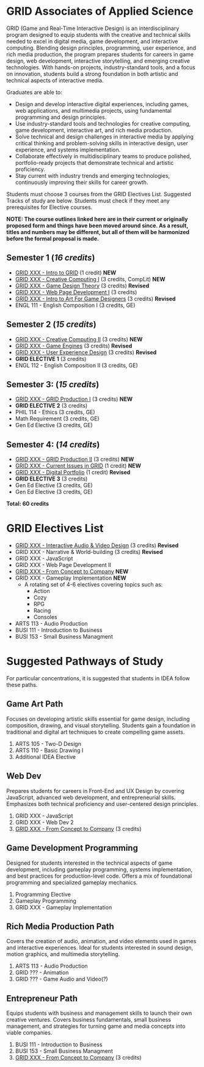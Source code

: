 # GRID Associates of Applied Science

GRID (Game and Real-Time Interactive Design) is an interdisciplinary program designed to equip students with the creative and technical skills needed to excel in digital media, game development, and interactive computing. Blending design principles, programming, user experience, and rich media production, the program prepares students for careers in game design, web development, interactive storytelling, and emerging creative technologies. With hands-on projects, industry-standard tools, and a focus on innovation, students build a strong foundation in both artistic and technical aspects of interactive media.

Graduates are able to:

* Design and develop interactive digital experiences, including games, web applications, and multimedia projects, using fundamental programming and design principles.
* Use industry-standard tools and technologies for creative computing, game development, interactive art, and rich media production.
* Solve technical and design challenges in interactive media by applying critical thinking and problem-solving skills in interactive design, user experience, and systems implementation.
* Collaborate effectively in multidisciplinary teams to produce polished, portfolio-ready projects that demonstrate technical and artistic proficiency.
* Stay current with industry trends and emerging technologies, continuously improving their skills for career growth.

Students must choose 3 courses from the GRID Electives List. Suggested Tracks of study are below. Students must check if they meet any prerequisites for Elective courses.

**NOTE: The course outlines linked here are in their current or originally proposed form and things have been moved around since. As a result, titles and numbers may be different, but all of them will be harmonized before the formal proposal is made.**

## Semester 1 (*16 credits*)
* [GRID XXX - Intro to GRID](../classes/intro-to-grid.md) (1 credit) **NEW**
* [GRID XXX - Creative Computing I](../classes/creative-computing-i.md) (3 credits, CompLit) **NEW**
* [GRID XXX - Game Design Theory](../classes/game-design-theory.md) (3 credits) **Revised**
* [GRID XXX - Web Page Development I](../classes/web-page-development-i.md) (3 credits)
* [GRID XXX - Intro to Art For Game Designers](../classes/intro-to-art-for-game-designers.md) (3 credits) **Revised**
* ENGL 111 - English Composition I (3 credits, GE)

## Semester 2 (*15 credits*)
* [GRID XXX - Creative Computing II](../classes/creative-computing-ii.md) (3 credits) **NEW**
* [GRID XXX - Game Engines](../classes/game-engines.md) (3 credits) **Revised**
* [GRID XXX - User Experience Design](../classes/user-experience-design.md) (3 credits) **Revised**
* **GRID ELECTIVE 1** (3 credits)
* ENGL 112 - English Composition II (3 credits, GE)

## Semester 3: (*15 credits*)
* [GRID XXX - GRID Production I](../classes/grid-production-1.md) (3 credits) **NEW**
* **GRID ELECTIVE 2** (3 credits)
* PHIL 114 - Ethics (3 credits, GE)
* Math Requirement (3 credits, GE)
* Gen Ed Elective (3 credits, GE)

## Semester 4: (*14 credits*)
* [GRID XXX - GRID Production II](../classes/grid-production-ii.md) (3 credits) **NEW**
* [GRID XXX - Current Issues in GRID](../classes/current-issues-in-grid.md) (1 credit) **NEW**
* [GRID XXX - Digital Portfolio](../classes/digital-portfolio.md) (1 credit) **Revised**
* **GRID ELECTIVE 3** (3 credits)
* Gen Ed Elective (3 credits, GE)
* Gen Ed Elective (3 credits, GE)

**Total: 60 credits**


# GRID Electives List

* [GRID XXX - Interactive Audio & Video Design](../classes/interactive-audio-video-design.md) (3 credits) **Revised**
* GRID XXX - Narrative & World-building (3 credits) **Revised**
* GRID XXX - JavaScript
* GRID XXX - Web Page Development II
* [GRID XXX - From Concept to Company](../classes/from-concept-to-company.md) **NEW**
* GRID XXX - Gameplay Implementation **NEW**
    * A rotating set of 4-6 electives covering topics such as:
        * Action
        * Cozy
        * RPG
        * Racing
        * Consoles
* ARTS 113 - Audio Production
* BUSI 111 - Introduction to Business
* BUSI 153 - Small Business Managment

# Suggested Pathways of Study

For particular concentrations, it is suggested that students in IDEA follow these paths.

## Game Art Path
Focuses on developing artistic skills essential for game design, including composition, drawing, and visual storytelling. Students gain a foundation in traditional and digital art techniques to create compelling game assets.
1. ARTS 105 - Two-D Design
1. ARTS 110 - Basic Drawing I
1. Additional IDEA Elective

## Web Dev 
Prepares students for careers in Front-End and UX Design by covering JavaScript, advanced web development, and entrepreneurial skills. Emphasizes both technical proficiency and user-centered design principles.
1. GRID XXX - JavaScript
1. GRID XXX - Web Dev 2
1. [GRID XXX - From Concept to Company](../classes/from-concept-to-company.md) (3 credits)

## Game Development Programming
Designed for students interested in the technical aspects of game development, including gameplay programming, systems implementation, and best practices for production-level code. Offers a mix of foundational programming and specialized gameplay mechanics.
1. Programming Elective
1. Gameplay Programming
1. GRID XXX - Gameplay Implementation

## Rich Media Production Path
Covers the creation of audio, animation, and video elements used in games and interactive experiences. Ideal for students interested in sound design, motion graphics, and multimedia storytelling.
1. ARTS 113 - Audio Production
1. GRID ??? - Animation
1. GRID ??? - Game Audio and Video(?)

## Entrepreneur Path
Equips students with business and management skills to launch their own creative ventures. Covers business fundamentals, small business management, and strategies for turning game and media concepts into viable companies.
1. BUSI 111 - Introduction to Business
1. BUSI 153 - Small Business Managment
1. [GRID XXX - From Concept to Company](../classes/from-concept-to-company.md) (3 credits)
